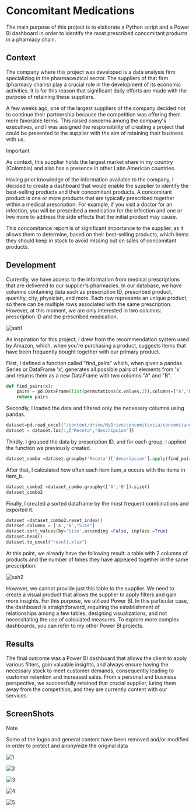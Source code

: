 # Concomitant Medications
The main purpose of this project is to elaborate a Python script and a Power Bi dashboard in order to identify the most prescribed concomitant products in a pharmacy chain.

## Context 

The company where this project was developed is a data analysis firm specializing in the pharmaceutical sector. The suppliers of that firm (pharmacy chains) play a crucial role in the development of its economic activities. It is for this reason that significant daily efforts are made with the purpose of retaining these suppliers.

A few weeks ago, one of the largest suppliers of the company decided not to continue their partnership because the competition was offering them more favorable terms. This raised concerns among the company's executives, and I was assigned the responsibility of creating a project that could be presented to the supplier with the aim of retaining their business with us. 
>[!IMPORTANT]
> As context, this supplier holds the largest market share in my country (Colombia) and also has a presence in other Latin American countries.

Having prior knowledge of the information available to the company, I decided to create a dashboard that would enable the supplier to identify the best-selling products and their concomitant products. A concomitant product is one or more products that are typically prescribed together within a medical prescription. For example, if you visit a doctor for an infection, you will be prescribed a medication for the infection and one or two more to address the side effects that the initial product may cause.

This concomitance report is of significant importance to the supplier, as it allows them to determine, based on their best-selling products, which items they should keep in stock to avoid missing out on sales of concomitant products.

## Development

Currently, we have access to the information from medical prescriptions that are delivered to our supplier's pharmacies. In our database, we have columns containing data such as prescription ID, prescribed product, quantity, city, physician, and more. Each row represents an unique product, so there can be multiple rows associated with the same prescription. However, at this moment, we are only interested in two columns: prescription ID and the prescribed medication.

![ssh1](https://github.com/cristiancavelasquez/concomitant-medications/assets/102259605/7535347e-2c52-4827-998f-248d1f85fa16)

As inspiration for this project, I drew from the recommendation system used by Amazon, which, when you're purchasing a product, suggests items that have been frequently bought together with our primary product.

First, I defined a function called "find_pairs" which, when given a pandas Series or DataFrame 'x', generates all possible pairs of elements from 'x' and returns them as a new DataFrame with two columns "A" and "B". 

```python
def find_pairs(x):
    pairs = pd.DataFrame(list(permutations(x.values,2)),columns=["A","B"])
    return pairs
```
Secondly, I loaded the data and filtered only the necessary columns using pandas.

```python
dataset=pd.read_excel("/content/drive/MyDrive/concomitancia/concomitancia cruz verde2.xlsm")
dataset = dataset.loc[:,["Receta","descripcion"]]
```

Thirdly, I grouped the data by prescription ID, and for each group, I applied the function we previously created.

```python
dataset_combo =dataset.groupby('Receta')['descripcion'].apply(find_pairs).reset_index(drop=True)
```

After that, I calculated how often each item item_a occurs with the items in item_b.

```python
dataset_combo2 =dataset_combo.groupby(['A','B']).size()
dataset_combo2
```

Finally, I created a sorted dataframe by the most frequent combinations and exported it.

```python
dataset =dataset_combo2.reset_index()
dataset.columns = ['A','B',"Size"]
dataset.sort_values(by='Size',ascending =False, inplace =True)
dataset.head()
dataset.to_excel("result.xlsx")
```
At this point, we already have the following result: a table with 2 columns of products and the number of times they have appeared together in the same prescription: 

![ssh2](https://github.com/cristiancavelasquez/concomitant-medications/assets/102259605/018bcf69-e8a6-43ff-8cfc-f527da0cf498)

However, we cannot provide just this table to the supplier. We need to create a visual product that allows the supplier to apply filters and gain more insights. For this purpose, we utilized Power BI. In this particular case, the dashboard is straightforward, requiring the establishment of relationships among a few tables, designing visualizations, and not necessitating the use of calculated measures. To explore more complex dashboards, you can refer to my other Power BI projects.

## Results

The final outcome was a Power BI dashboard that allows the client to apply various filters, gain valuable insights, and always ensure having the necessary stock to meet customer demands, consequently leading to customer retention and increased sales. From a personal and business perspective, we successfully retained that crucial supplier, luring them away from the competition, and they are currently content with our services.

## ScreenShots

> [!NOTE]
>Some of the logos and general content have been removed and/or modified in order to protect and anonymize the original data


![1](https://github.com/cristiancavelasquez/concomitant-medications/assets/102259605/91a21f70-5b98-4ceb-922b-5a7731bfcdb3)

![2](https://github.com/cristiancavelasquez/concomitant-medications/assets/102259605/a612aa2e-8c38-416a-8205-91598b602324)

![3](https://github.com/cristiancavelasquez/concomitant-medications/assets/102259605/b6468f31-6639-4cb0-a951-3e09850851bd)

![4](https://github.com/cristiancavelasquez/concomitant-medications/assets/102259605/8f03656c-327a-4e39-a679-d7958db2ad12)

![5](https://github.com/cristiancavelasquez/concomitant-medications/assets/102259605/4b8dbb7d-fccb-45e2-a015-e3f70a9575f2)











